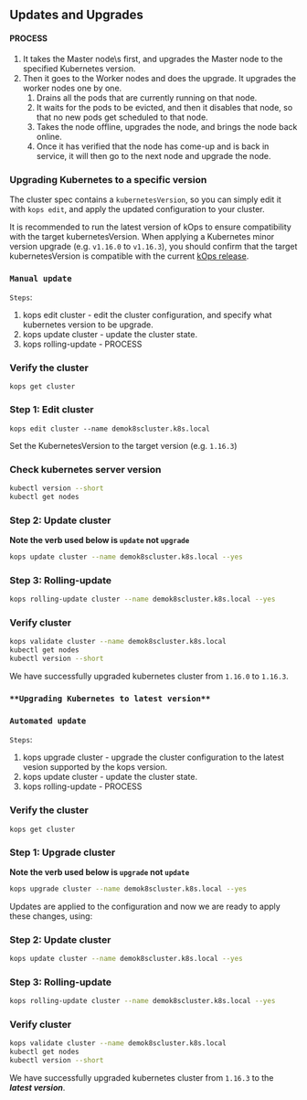 
## Updates and Upgrades

#### PROCESS
1. It takes the Master node\s first, and upgrades the Master node to the specified Kubernetes version.
2. Then it goes to the Worker nodes and does the upgrade. It upgrades the worker nodes one by one.
   1. Drains all the pods that are currently running on that node.
   2. It waits for the pods to be evicted, and then it disables that node, so that no new pods get scheduled to that node.
   3. Takes the node offline, upgrades the node, and brings the node back online.
   4. Once it has verified that the node has come-up and is back in service, it will then go to the next node and upgrade the node.

### Upgrading Kubernetes to a specific version

The cluster spec contains a `kubernetesVersion`, so you can simply edit it with `kops edit`, and apply the updated configuration to your cluster.

It is recommended to run the latest version of kOps to ensure compatibility with the target kubernetesVersion. When applying a Kubernetes minor version upgrade (e.g. `v1.16.0` to `v1.16.3`), you should confirm that the target kubernetesVersion is compatible with the current [kOps release](https://github.com/kubernetes/kops/releases).

### `Manual update`

`Steps`:

1. kops edit cluster - edit the cluster configuration, and specify what kubernetes version to be upgrade.
2. kops update cluster - update the cluster state.
3. kops rolling-update - PROCESS

### Verify the cluster

```shell
kops get cluster
```

### Step 1: Edit cluster

```shell
kops edit cluster --name demok8scluster.k8s.local
```

Set the KubernetesVersion to the target version (e.g. `1.16.3`)

### Check kubernetes server version

```sh
kubectl version --short
kubectl get nodes
```

### Step 2: Update cluster

**Note the verb used below is `update` not `upgrade`**

```sh
kops update cluster --name demok8scluster.k8s.local --yes
```

### Step 3: Rolling-update

```sh
kops rolling-update cluster --name demok8scluster.k8s.local --yes
```

### Verify cluster

```sh
kops validate cluster --name demok8scluster.k8s.local
kubectl get nodes
kubectl version --short
```

We have successfully upgraded kubernetes cluster from `1.16.0` to `1.16.3`.

### `**Upgrading Kubernetes to latest version**`

### `Automated update`

`Steps`:

1. kops upgrade cluster - upgrade the cluster configuration to the latest vesion supported by the kops version.
2. kops update cluster - update the cluster state.
3. kops rolling-update - PROCESS

### Verify the cluster

```shell
kops get cluster
```

### Step 1: Upgrade cluster

**Note the verb used below is `upgrade` not `update`**

```sh
kops upgrade cluster --name demok8scluster.k8s.local --yes
```
Updates are applied to the configuration and now we are ready to apply these changes, using:

### Step 2: Update cluster

```sh
kops update cluster --name demok8scluster.k8s.local --yes
```

### Step 3: Rolling-update

```sh
kops rolling-update cluster --name demok8scluster.k8s.local --yes
```

### Verify cluster

```sh
kops validate cluster --name demok8scluster.k8s.local
kubectl get nodes
kubectl version --short
```

We have successfully upgraded kubernetes cluster from `1.16.3` to the ***latest version***.